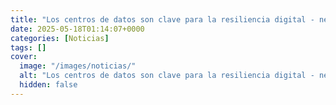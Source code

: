 ```yaml
---
title: "Los centros de datos son clave para la resiliencia digital - necesitamos visión a largo plazo"
date: 2025-05-18T01:14:07+0000
categories: [Noticias]
tags: []
cover:
  image: "/images/noticias/"
  alt: "Los centros de datos son clave para la resiliencia digital - necesitamos visión a largo plazo"
  hidden: false
---
```



